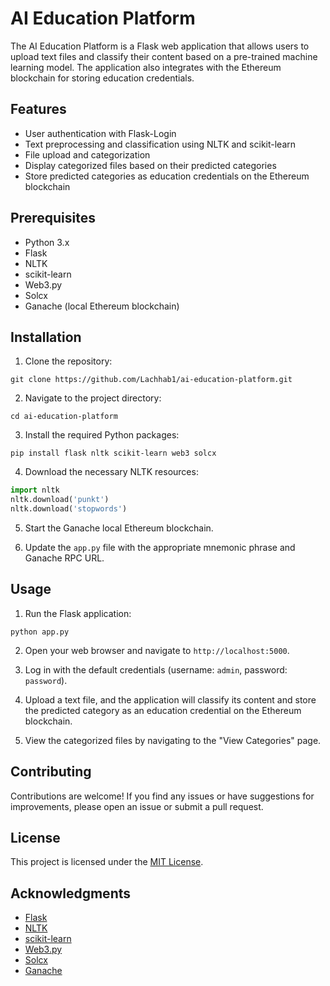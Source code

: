 # AI Education Platform

The AI Education Platform is a Flask web application that allows users to upload text files and classify their content based on a pre-trained machine learning model. The application also integrates with the Ethereum blockchain for storing education credentials.

## Features

- User authentication with Flask-Login
- Text preprocessing and classification using NLTK and scikit-learn
- File upload and categorization
- Display categorized files based on their predicted categories
- Store predicted categories as education credentials on the Ethereum blockchain

## Prerequisites

- Python 3.x
- Flask
- NLTK
- scikit-learn
- Web3.py
- Solcx
- Ganache (local Ethereum blockchain)

## Installation

1. Clone the repository:

```
git clone https://github.com/Lachhab1/ai-education-platform.git
```

2. Navigate to the project directory:

```
cd ai-education-platform
```

3. Install the required Python packages:

```
pip install flask nltk scikit-learn web3 solcx
```

4. Download the necessary NLTK resources:

```python
import nltk
nltk.download('punkt')
nltk.download('stopwords')
```

5. Start the Ganache local Ethereum blockchain.

6. Update the `app.py` file with the appropriate mnemonic phrase and Ganache RPC URL.

## Usage

1. Run the Flask application:

```
python app.py
```

2. Open your web browser and navigate to `http://localhost:5000`.

3. Log in with the default credentials (username: `admin`, password: `password`).

4. Upload a text file, and the application will classify its content and store the predicted category as an education credential on the Ethereum blockchain.

5. View the categorized files by navigating to the "View Categories" page.

## Contributing

Contributions are welcome! If you find any issues or have suggestions for improvements, please open an issue or submit a pull request.

## License

This project is licensed under the [MIT License](LICENSE).

## Acknowledgments

- [Flask](https://flask.palletsprojects.com/)
- [NLTK](https://www.nltk.org/)
- [scikit-learn](https://scikit-learn.org/)
- [Web3.py](https://web3py.readthedocs.io/)
- [Solcx](https://github.com/ethereum/solcx)
- [Ganache](https://trufflesuite.com/ganache/)
